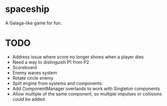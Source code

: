 # spaceship
A Galaga-like game for fun.

# TODO
* Address issue where score no longer shows when a player dies
* Need a way to distinguish P1 from P2
* Scoreboard
* Enemy waves system
* Rotate circle enemy
* Split engine from systems and components
* Add ComponentManager overlaods to work with Singleton components
* Allow multiple of the same component, so multiple impulses or collisions could be added
